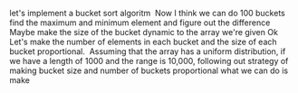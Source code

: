 let's implement a bucket sort algoritm
​
Now I think we can do 100 buckets
find the maximum and minimum element and figure out the difference
​
Maybe make the size of the bucket dynamic to the array we're given
Ok Let's make the number of elements in each bucket and the size of each bucket proportional.
​
Assuming that the array has a uniform distribution, if we have a length of 1000 and the range is 10,000, following out strategy of making bucket size and number of buckets proportional what we can do is make